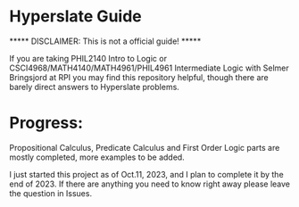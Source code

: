 # Hyperslate Guide

***** DISCLAIMER: This is not a official guide! *****

If you are taking PHIL2140 Intro to Logic or CSCI4968/MATH4140/MATH4961/PHIL4961 Intermediate Logic with Selmer Bringsjord at RPI you may find this repository helpful, though there are barely direct answers to Hyperslate problems.

# Progress:

Propositional Calculus, Predicate Calculus and First Order Logic parts are mostly completed, more examples to be added.

I just started this project as of Oct.11, 2023, and I plan to complete it by the end of 2023. If there are anything you need to know right away please leave the question in Issues.

